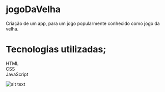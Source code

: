# jogoDaVelha
Criação de um app, para um jogo popularmente conhecido como jogo da velha.
<h1> Tecnologias utilizadas; </h1>
<p1>HTML</p1><br>
<p1>CSS</p1><br>
<p1>JavaScript</p1>

![alt text](https://github.com/LucasWedson/jogoDaVelha/media/img1.PNG?raw=true)
